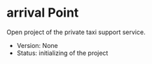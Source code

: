 # arrival Point
Open project of the private taxi support service.

* Version: None
* Status: initializing of the project
